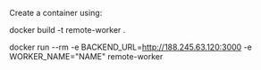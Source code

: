 Create a container using:

docker build -t remote-worker .

docker run --rm -e BACKEND_URL=http://188.245.63.120:3000 -e WORKER_NAME="NAME" remote-worker